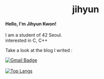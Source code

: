 <h1 align="center">
jihyun  </br>
</h1>

<h4 align="left"> Hello, I'm Jihyun Kwon! </h4>
<p align="left">
I am a student of 42 Seoul. </br>
interested in C, C++ </br>
</p>
<p align="left">
Take a look at the blog I writed : 
</p>

[![Gmail Badge](https://img.shields.io/badge/jihyun_wiki-black?style=flat-square&logo=Tistory&logoColor=white&target=_blank&link=https://jihyun-wiki.tistory.com)](https://jihyun-wiki.tistory.com)
<br><br>
[![Top Langs](https://github-readme-stats.vercel.app/api/top-langs/?username=cat2998&layout=compact)](https://github.com/anuraghazra/github-readme-stats)
<br>
<!-- ![Anurag's GitHub stats](https://github-readme-stats-sigma-five.vercel.app/api?username=cat2998&theme=buefy&show_icons=true&hide=contribs)
 -->
